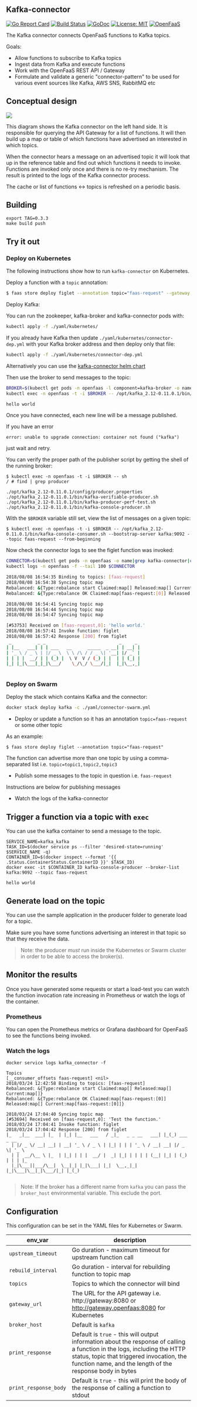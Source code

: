 ## Kafka-connector

[![Go Report Card](https://goreportcard.com/badge/github.com/openfaas-incubator/kafka-connector)](https://goreportcard.com/report/github.com/openfaas-incubator/kafka-connector) [![Build
Status](https://travis-ci.org/openfaas-incubator/kafka-connector.svg?branch=master)](https://travis-ci.org/openfaas-incubator/kafka-connector) [![GoDoc](https://godoc.org/github.com/openfaas-incubator/kafka-connector?status.svg)](https://godoc.org/github.com/openfaas-incubator/kafka-connector) [![License: MIT](https://img.shields.io/badge/License-MIT-yellow.svg)](https://opensource.org/licenses/MIT)
[![OpenFaaS](https://img.shields.io/badge/openfaas-serverless-blue.svg)](https://www.openfaas.com)

The Kafka connector connects OpenFaaS functions to Kafka topics.

Goals:

* Allow functions to subscribe to Kafka topics
* Ingest data from Kafka and execute functions
* Work with the OpenFaaS REST API / Gateway
* Formulate and validate a generic "connector-pattern" to be used for various event sources like Kafka, AWS SNS, RabbitMQ etc

## Conceptual design

![](./images/overview.svg)

This diagram shows the Kafka connector on the left hand side. It is responsible for querying the API Gateway for a list of functions. It will then build up a map or table of which functions have advertised an interested in which topics.

When the connector hears a message on an advertised topic it will look that up in the reference table and find out which functions it needs to invoke. Functions are invoked only once and there is no re-try mechanism. The result is printed to the logs of the Kafka connector process.

The cache or list of functions <-> topics is refreshed on a periodic basis.

## Building

```
export TAG=0.3.3
make build push
```

## Try it out

### Deploy on Kubernetes

The following instructions show how to run `kafka-connector` on Kubernetes.

Deploy a function with a `topic` annotation:

```bash
$ faas store deploy figlet --annotation topic="faas-request" --gateway <faas-netes-gateway-url>
```

Deploy Kafka:

You can run the zookeeper, kafka-broker and kafka-connector pods with:

```bash
kubectl apply -f ./yaml/kubernetes/
```

If you already have Kafka then update `./yaml/kubernetes/connector-dep.yml` with your Kafka broker address and then deploy only that file:

```bash
kubectl apply -f ./yaml/kubernetes/connector-dep.yml
```

Alternatively you can use the [kafka-connector helm chart](https://github.com/openfaas/faas-netes/tree/master/chart/kafka-connector)

Then use the broker to send messages to the topic:

```bash
BROKER=$(kubectl get pods -n openfaas -l component=kafka-broker -o name|cut -d'/' -f2)
kubectl exec -n openfaas -t -i $BROKER -- /opt/kafka_2.12-0.11.0.1/bin/kafka-console-producer.sh --broker-list kafka:9092 --topic faas-request

hello world
```
Once you have connected, each new line will be a message published.

If you have an error
```
error: unable to upgrade connection: container not found ("kafka")
```
just wait and retry.

You can verify the proper path of the publisher script by getting the shell of the running broker:
```
$ kubectl exec -n openfaas -t -i $BROKER -- sh 
/ # find | grep producer

./opt/kafka_2.12-0.11.0.1/config/producer.properties
./opt/kafka_2.12-0.11.0.1/bin/kafka-verifiable-producer.sh
./opt/kafka_2.12-0.11.0.1/bin/kafka-producer-perf-test.sh
./opt/kafka_2.12-0.11.0.1/bin/kafka-console-producer.sh
```

With the `$BROKER` variable still set, view the list of messages on a given topic:

```
$ kubectl exec -n openfaas -t -i $BROKER -- /opt/kafka_2.12-0.11.0.1/bin/kafka-console-consumer.sh --bootstrap-server kafka:9092 --topic faas-request --from-beginning
```

Now check the connector logs to see the figlet function was invoked:

```bash
CONNECTOR=$(kubectl get pods -n openfaas -o name|grep kafka-connector|cut -d'/' -f2)
kubectl logs -n openfaas -f --tail 100 $CONNECTOR

2018/08/08 16:54:35 Binding to topics: [faas-request]
2018/08/08 16:54:38 Syncing topic map
Rebalanced: &{Type:rebalance start Claimed:map[] Released:map[] Current:map[]}
Rebalanced: &{Type:rebalance OK Claimed:map[faas-request:[0]] Released:map[] Current:map[faas-request:[0]]}

2018/08/08 16:54:41 Syncing topic map
2018/08/08 16:54:44 Syncing topic map
2018/08/08 16:54:47 Syncing topic map

[#53753] Received on [faas-request,0]: 'hello world.'
2018/08/08 16:57:41 Invoke function: figlet
2018/08/08 16:57:42 Response [200] from figlet  
 _          _ _                            _     _ 
| |__   ___| | | ___   __      _____  _ __| | __| |
| '_ \ / _ \ | |/ _ \  \ \ /\ / / _ \| '__| |/ _` |
| | | |  __/ | | (_) |  \ V  V / (_) | |  | | (_| |
|_| |_|\___|_|_|\___/    \_/\_/ \___/|_|  |_|\__,_|
                                                   
```

### Deploy on Swarm

Deploy the stack which contains Kafka and the connector:

```bash
docker stack deploy kafka -c ./yaml/connector-swarm.yml
```

* Deploy or update a function so it has an annotation `topic=faas-request` or some other topic

As an example:

```shell
$ faas store deploy figlet --annotation topic="faas-request"
```

The function can advertise more than one topic by using a comma-separated list i.e. `topic=topic1,topic2,topic3`

* Publish some messages to the topic in question i.e. `faas-request`

Instructions are below for publishing messages

* Watch the logs of the kafka-connector

## Trigger a function via a topic with `exec`

You can use the kafka container to send a message to the topic.

```
SERVICE_NAME=kafka_kafka
TASK_ID=$(docker service ps --filter 'desired-state=running' $SERVICE_NAME -q)
CONTAINER_ID=$(docker inspect --format '{{ .Status.ContainerStatus.ContainerID }}' $TASK_ID)
docker exec -it $CONTAINER_ID kafka-console-producer --broker-list kafka:9092 --topic faas-request

hello world
```

## Generate load on the topic

You can use the sample application in the producer folder to generate load for a topic.

Make sure you have some functions advertising an interest in that topic so that they receive the data.

> Note: the producer *must* run inside the Kubernetes or Swarm cluster in order to be able to access the broker(s).

## Monitor the results

Once you have generated some requests or start a load-test you can watch the function invocation rate increasing in Prometheus or watch the logs of the container.

### Prometheus

You can open the Prometheus metrics or Grafana dashboard for OpenFaaS to see the functions being invoked.

### Watch the logs

```
docker service logs kafka_connector -f

Topics
[__consumer_offsets faas-request] <nil>
2018/03/24 12:42:58 Binding to topics: [faas-request]
Rebalanced: &{Type:rebalance start Claimed:map[] Released:map[] Current:map[]}
Rebalanced: &{Type:rebalance OK Claimed:map[faas-request:[0]] Released:map[] Current:map[faas-request:[0]]}

2018/03/24 17:04:40 Syncing topic map
[#53694] Received on [faas-request,0]: 'Test the function.'
2018/03/24 17:04:41 Invoke function: figlet
2018/03/24 17:04:42 Response [200] from figlet  
|_   _|__  ___| |_  | |_| |__   ___   / _|_   _ _ __   ___| |_(_) ___  _ __    
  | |/ _ \/ __| __| | __| '_ \ / _ \ | |_| | | | '_ \ / __| __| |/ _ \| '_ \   
  | |  __/\__ \ |_  | |_| | | |  __/ |  _| |_| | | | | (__| |_| | (_) | | | |_ 
  |_|\___||___/\__|  \__|_| |_|\___| |_|  \__,_|_| |_|\___|\__|_|\___/|_| |_(_)
                  
```


> Note: If the broker has a different name from `kafka` you can pass the `broker_host` environmental variable. This exclude the port.

## Configuration

This configuration can be set in the YAML files for Kubernetes or Swarm.

| env_var               | description                                                 |
| --------------------- |----------------------------------------------------------   |
| `upstream_timeout`      | Go duration - maximum timeout for upstream function call    |
| `rebuild_interval`      | Go duration - interval for rebuilding function to topic map |
| `topics`                | Topics to which the connector will bind                     |
| `gateway_url`           | The URL for the API gateway i.e. http://gateway:8080 or http://gateway.openfaas:8080 for Kubernetes       |
| `broker_host`           | Default is `kafka`                                          |
| `print_response`        | Default is `true` - this will output information about the response of calling a function in the logs, including the HTTP status, topic that triggered invocation, the function name, and the length of the response body in bytes |
| `print_response_body`   | Default is `true` - this will print the body of the response of calling a function to stdout |

